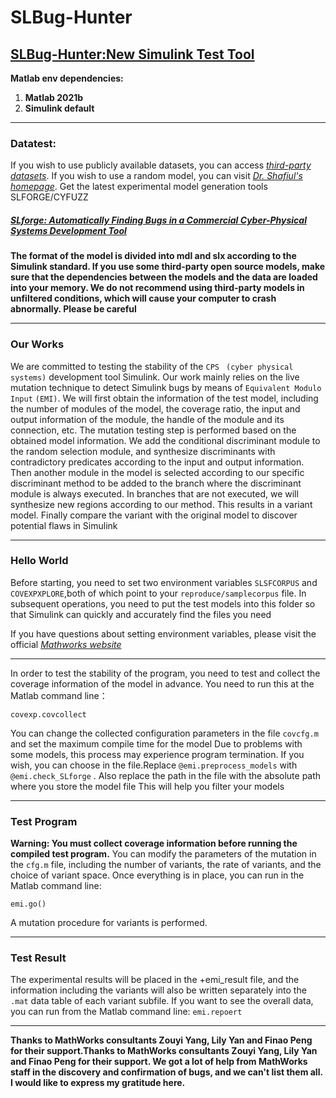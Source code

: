 # SLBug-Hunter
## [SLBug-Hunter:New Simulink Test Tool](https://github.com/EDA-Testing/SLBug-Hunter/edit/master/README.md)
**Matlab env dependencies:**
1. **Matlab 2021b**
2. **Simulink default**
***
### Datatest:
If you wish to use publicly available datasets, you can access *[third-party datasets](https://drive.google.com/drive/folders/173ik08oi3BCnPzjlZkHYhMAkp93zW-V4?usp=sharing)*. If you wish to use a random model, 
you can visit *[Dr. Shafiul's homepage](https://github.com/verivital/slsf_randgen/wiki)*. Get the latest experimental model generation tools SLFORGE/CYFUZZ

##### [SLforge: Automatically Finding Bugs in a Commercial Cyber-Physical Systems Development Tool](https://github.com/verivital/slsf_randgen/wiki#getting-slforge)
**The format of the model is divided into mdl and slx according to the Simulink standard. If you use some third-party open source models, make sure that the dependencies 
between the models and the data are loaded into your memory. We do not recommend using third-party models in unfiltered conditions, which will cause your computer
to crash abnormally. Please be careful**
***
### Our Works
We are committed to testing the stability of the `CPS` ` (cyber physical systems)` development tool Simulink. Our work mainly relies on the live mutation technique to detect Simulink bugs by means of `Equivalent Modulo Input` `(EMI)`. We will first obtain the information of the test model, including the number of modules of the model, the coverage ratio, the input and output information of the module, the handle of the module and its connection, etc. The mutation testing step is performed based on the obtained model information. We add the conditional discriminant module to the random selection module, and synthesize discriminants with contradictory predicates according to the input and output information. Then another module in the model is selected according to our specific discriminant method to be added to the branch where the discriminant module is always executed. In branches that are not executed, we will synthesize new regions according to our method. This results in a variant model. Finally compare the variant with the original model to discover potential flaws in Simulink

***
### Hello World
Before starting, you need to set two environment variables `SLSFCORPUS` and `COVEXPXPLORE`,both of which point to your `reproduce/samplecorpus` file. In subsequent operations, you need to put the test models into 
this folder so that Simulink can quickly and accurately find the files you need

If you have questions about setting environment variables, please visit the official *[Mathworks website](https://ww2.mathworks.cn/help/matlab/ref/setenv.html?lang=en)*
***
In order to test the stability of the program, you need to test and collect the coverage information of the model in advance. You need to run this at the Matlab command line：

```covexp.covcollect```

You can change the collected configuration parameters in the file `covcfg.m` and set the maximum compile time for the model
Due to problems with some models, this process may experience program termination. 
If you wish, you can choose in the file.Replace  `@emi.preprocess_models` with `@emi.check_SLforge` . Also replace the path in the file with the absolute path where you store the model file
This will help you filter your models

***
### Test Program
**Warning: You must collect coverage information before running the compiled test program.**
You can modify the parameters of the mutation in the `cfg.m` file, including the number of variants, the rate of variants, and the choice of variant space.
Once everything is in place, you can run in the Matlab command line:

```emi.go()```

A mutation procedure for variants is performed.

****
### Test Result
The experimental results will be placed in the +emi_result file, and the information including the variants will also be written separately into the `.mat` data table of each 
variant subfile. If you want to see the overall data, you can run from the Matlab command line:
```emi.repoert```

***
**Thanks to MathWorks consultants Zouyi Yang, Lily Yan and Finao Peng for their support.Thanks to MathWorks consultants Zouyi Yang, Lily Yan and Finao Peng for their support. We got a lot of help from MathWorks staff in the discovery and confirmation of bugs, and we can't list them all. I would like to express my gratitude here.**
